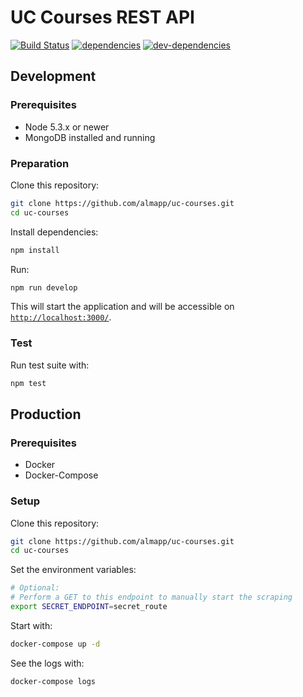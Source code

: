 # UC Courses REST API

[![Build Status][ci-image]][ci-url] [![dependencies][dependencies-image]][dependencies-url] [![dev-dependencies][dev-dependencies-image]][dev-dependencies-url]

## Development

### Prerequisites

*   Node 5.3.x or newer
*   MongoDB installed and running

### Preparation

Clone this repository:

```sh
git clone https://github.com/almapp/uc-courses.git
cd uc-courses
```

Install dependencies:

```sh
npm install
```

Run:

```sh
npm run develop
```

This will start the application and will be accessible on [`http://localhost:3000/`](http://localhost:3000/).

### Test

Run test suite with:

```sh
npm test
```

## Production

### Prerequisites

*   Docker
*   Docker-Compose

### Setup

Clone this repository:

```sh
git clone https://github.com/almapp/uc-courses.git
cd uc-courses
```

Set the environment variables:

```sh
# Optional:
# Perform a GET to this endpoint to manually start the scraping
export SECRET_ENDPOINT=secret_route
```

Start with:

```sh
docker-compose up -d
```

See the logs with:

```sh
docker-compose logs
```

[ci-image]: https://travis-ci.org/almapp/uc-courses.svg
[ci-url]: https://travis-ci.org/almapp/uc-courses
[dependencies-image]: https://david-dm.org/almapp/uc-courses.svg
[dependencies-url]: https://david-dm.org/almapp/uc-courses
[dev-dependencies-image]: https://david-dm.org/almapp/uc-courses/dev-status.svg
[dev-dependencies-url]: https://david-dm.org/almapp/uc-courses#info=devDependencies
